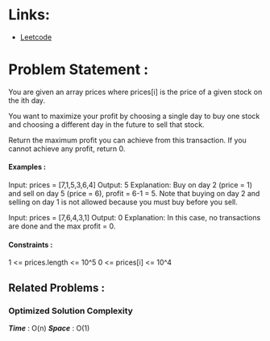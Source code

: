 # Links:

- [Leetcode](https://leetcode.com/problems/best-time-to-buy-and-sell-stock/)

# Problem Statement :

You are given an array prices where prices[i] is the price of a given stock on the ith day.

You want to maximize your profit by choosing a single day to buy one stock and choosing a different day in the future to sell that stock.

Return the maximum profit you can achieve from this transaction. If you cannot achieve any profit, return 0.

#### Examples :

Input: prices = [7,1,5,3,6,4]
Output: 5
Explanation: Buy on day 2 (price = 1) and sell on day 5 (price = 6), profit = 6-1 = 5.
Note that buying on day 2 and selling on day 1 is not allowed because you must buy before you sell.

Input: prices = [7,6,4,3,1]
Output: 0
Explanation: In this case, no transactions are done and the max profit = 0.

#### Constraints :

1 <= prices.length <= 10^5
0 <= prices[i] <= 10^4



## Related Problems :


### Optimized Solution Complexity

**_Time_** : O(n)
**_Space_** : O(1)